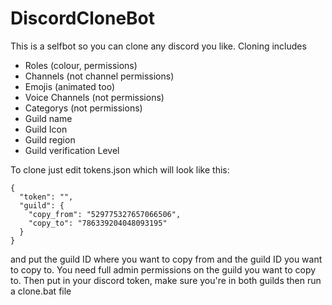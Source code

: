 # DiscordCloneBot

This is a selfbot so you can clone any discord you like. Cloning includes
- Roles (colour, permissions)
- Channels (not channel permissions)
- Emojis (animated too)
- Voice Channels (not permissions)
- Categorys (not permissions)
- Guild name
- Guild Icon
- Guild region
- Guild verification Level


To clone just edit tokens.json which will look like this:
```
{
  "token": "",
  "guild": {
    "copy_from": "529775327657066506",
    "copy_to": "786339204048093195"
  }
}

```

and put the guild ID where you want to copy from and the guild ID you want to copy to. You need full admin permissions on the guild you want to copy to. Then put in your discord token, make sure you're in both guilds then run a clone.bat file
